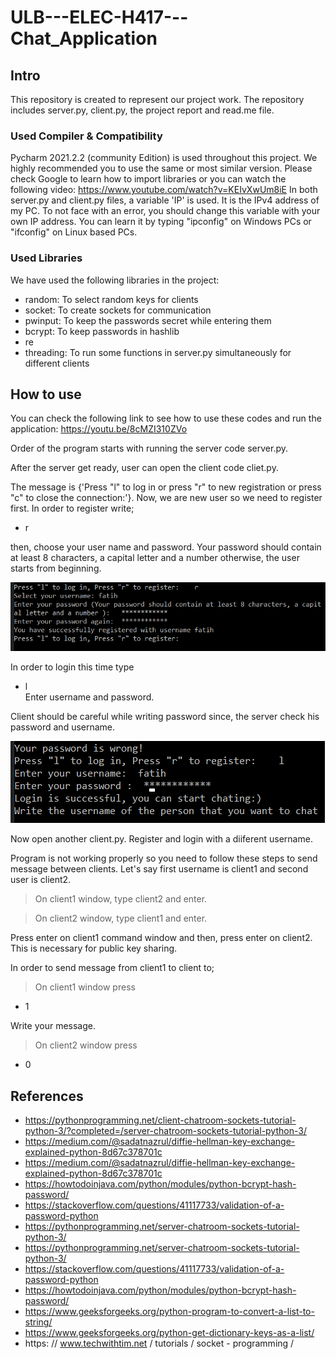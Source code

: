 # ULB---ELEC-H417---Chat_Application

## Intro
This repository is created to represent our project work. The repository includes server.py, client.py, the project report and read.me file.


### Used Compiler & Compatibility
Pycharm 2021.2.2 (community Edition) is used throughout this project. We highly recommended you to use the same or most similar version. Please check Google to learn how to import libraries or you can watch the following video: https://www.youtube.com/watch?v=KEIvXwUm8iE
In both server.py and client.py files, a variable 'IP' is used. It is the IPv4 address of my PC. To not face with an error, you should change this variable with your own IP address. You can learn it by typing "ipconfig" on Windows PCs or "ifconfig" on Linux based PCs.
### Used Libraries

We have used the following libraries in the project:
- random: To select random keys for clients
- socket: To create sockets for communication
- pwinput: To keep the passwords secret while entering them
- bcrypt: To keep passwords in hashlib
- re
- threading: To run some functions in server.py simultaneously for different clients 


## How to use
You can check the following link to see how to use these codes and run the application: https://youtu.be/8cMZI310ZVo
 
 Order of the program starts with running the server code server.py.
 
 After the server get ready, user can open the client code cliet.py. 
 
 The message is {'Press "l" to log in or press "r" to new registration or press "c" to close the connection:'}. Now, we are new user so we need to register first. In order to register write;
 
 - r 
 
 then, choose your user name and password. Your password should contain at least 8 characters, a capital letter and a number otherwise, the user starts from beginning.
 
  ![](figures/registerok.PNG)

 
 In order to login this time type 
 
 - l  
 Enter username and password.
 
 Client should be careful while writing password since, the server check his password and username.
 
 ![](figures/loginok.PNG)
 
 Now open another client.py. Register and login with a diiferent username.
 
Program is not working properly so you need to follow  these steps to send message between clients. Let's say first username is client1 and second user is client2.

> On client1 window, type client2 and enter.

> On client2 window, type client1 and enter.

Press enter on client1 command window and then, press enter on client2. This is necessary for public key sharing.

In order to send message from client1 to client to;

> On client1 window press

- 1

Write your message.

> On client2 window press

- 0

## References
- https://pythonprogramming.net/client-chatroom-sockets-tutorial-python-3/?completed=/server-chatroom-sockets-tutorial-python-3/
- https://medium.com/@sadatnazrul/diffie-hellman-key-exchange-explained-python-8d67c378701c
- https://medium.com/@sadatnazrul/diffie-hellman-key-exchange-explained-python-8d67c378701c
- https://howtodoinjava.com/python/modules/python-bcrypt-hash-password/
- https://stackoverflow.com/questions/41117733/validation-of-a-password-python
- https://pythonprogramming.net/server-chatroom-sockets-tutorial-python-3/
- https://pythonprogramming.net/server-chatroom-sockets-tutorial-python-3/
- https://stackoverflow.com/questions/41117733/validation-of-a-password-python
- https://howtodoinjava.com/python/modules/python-bcrypt-hash-password/
- https://www.geeksforgeeks.org/python-program-to-convert-a-list-to-string/
- https://www.geeksforgeeks.org/python-get-dictionary-keys-as-a-list/
- https: // www.techwithtim.net / tutorials / socket - programming /
